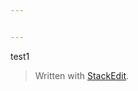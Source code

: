 ```yaml
---


---
```


<p>test1</p>
<blockquote>
<p>Written with <a href="https://stackedit.io/">StackEdit</a>.</p>
</blockquote>

